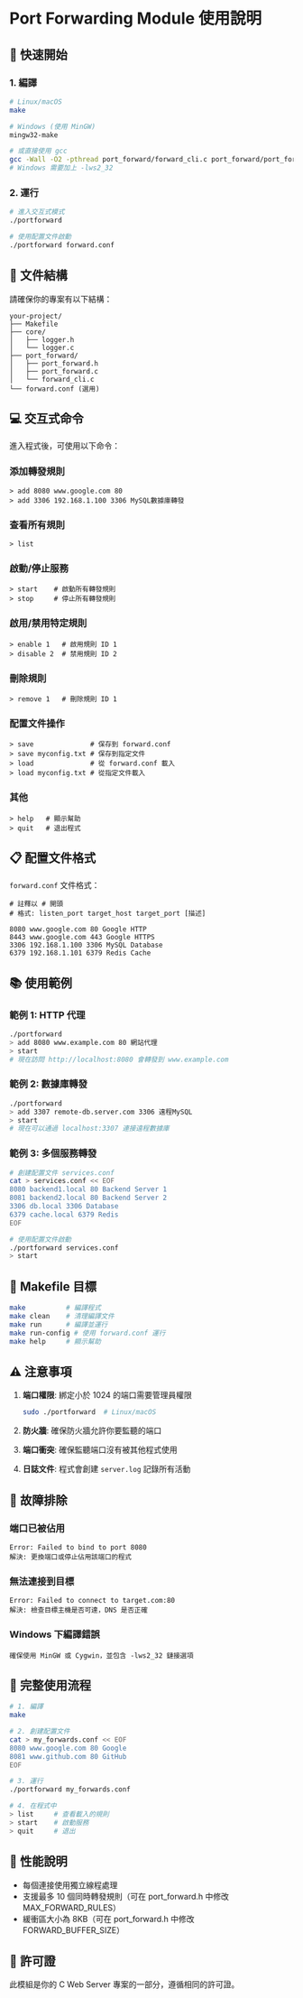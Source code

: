 # Port Forwarding Module 使用說明

## 🚀 快速開始

### 1. 編譯
```bash
# Linux/macOS
make

# Windows (使用 MinGW)
mingw32-make

# 或直接使用 gcc
gcc -Wall -O2 -pthread port_forward/forward_cli.c port_forward/port_forward.c core/logger.c -o portforward -lpthread
# Windows 需要加上 -lws2_32
```

### 2. 運行
```bash
# 進入交互式模式
./portforward

# 使用配置文件啟動
./portforward forward.conf
```

## 📁 文件結構

請確保你的專案有以下結構：
```
your-project/
├── Makefile
├── core/
│   ├── logger.h
│   └── logger.c
├── port_forward/
│   ├── port_forward.h
│   ├── port_forward.c
│   └── forward_cli.c
└── forward.conf (選用)
```

## 💻 交互式命令

進入程式後，可使用以下命令：

### 添加轉發規則
```
> add 8080 www.google.com 80
> add 3306 192.168.1.100 3306 MySQL數據庫轉發
```

### 查看所有規則
```
> list
```

### 啟動/停止服務
```
> start    # 啟動所有轉發規則
> stop     # 停止所有轉發規則
```

### 啟用/禁用特定規則
```
> enable 1   # 啟用規則 ID 1
> disable 2  # 禁用規則 ID 2
```

### 刪除規則
```
> remove 1   # 刪除規則 ID 1
```

### 配置文件操作
```
> save              # 保存到 forward.conf
> save myconfig.txt # 保存到指定文件
> load              # 從 forward.conf 載入
> load myconfig.txt # 從指定文件載入
```

### 其他
```
> help   # 顯示幫助
> quit   # 退出程式
```

## 📋 配置文件格式

`forward.conf` 文件格式：
```
# 註釋以 # 開頭
# 格式: listen_port target_host target_port [描述]

8080 www.google.com 80 Google HTTP
8443 www.google.com 443 Google HTTPS
3306 192.168.1.100 3306 MySQL Database
6379 192.168.1.101 6379 Redis Cache
```

## 📚 使用範例

### 範例 1: HTTP 代理
```bash
./portforward
> add 8080 www.example.com 80 網站代理
> start
# 現在訪問 http://localhost:8080 會轉發到 www.example.com
```

### 範例 2: 數據庫轉發
```bash
./portforward
> add 3307 remote-db.server.com 3306 遠程MySQL
> start
# 現在可以通過 localhost:3307 連接遠程數據庫
```

### 範例 3: 多個服務轉發
```bash
# 創建配置文件 services.conf
cat > services.conf << EOF
8080 backend1.local 80 Backend Server 1
8081 backend2.local 80 Backend Server 2
3306 db.local 3306 Database
6379 cache.local 6379 Redis
EOF

# 使用配置文件啟動
./portforward services.conf
> start
```

## 🔧 Makefile 目標

```bash
make          # 編譯程式
make clean    # 清理編譯文件
make run      # 編譯並運行
make run-config # 使用 forward.conf 運行
make help     # 顯示幫助
```

## ⚠️ 注意事項

1. **端口權限**: 綁定小於 1024 的端口需要管理員權限
   ```bash
   sudo ./portforward  # Linux/macOS
   ```

2. **防火牆**: 確保防火牆允許你要監聽的端口

3. **端口衝突**: 確保監聽端口沒有被其他程式使用

4. **日誌文件**: 程式會創建 `server.log` 記錄所有活動

## 🐛 故障排除

### 端口已被佔用
```
Error: Failed to bind to port 8080
解決: 更換端口或停止佔用該端口的程式
```

### 無法連接到目標
```
Error: Failed to connect to target.com:80
解決: 檢查目標主機是否可達，DNS 是否正確
```

### Windows 下編譯錯誤
```
確保使用 MinGW 或 Cygwin，並包含 -lws2_32 鏈接選項
```

## 📝 完整使用流程

```bash
# 1. 編譯
make

# 2. 創建配置文件
cat > my_forwards.conf << EOF
8080 www.google.com 80 Google
8081 www.github.com 80 GitHub
EOF

# 3. 運行
./portforward my_forwards.conf

# 4. 在程式中
> list     # 查看載入的規則
> start    # 啟動服務
> quit     # 退出
```

## 🎯 性能說明

- 每個連接使用獨立線程處理
- 支援最多 10 個同時轉發規則（可在 port_forward.h 中修改 MAX_FORWARD_RULES）
- 緩衝區大小為 8KB（可在 port_forward.h 中修改 FORWARD_BUFFER_SIZE）

## 📄 許可證

此模組是你的 C Web Server 專案的一部分，遵循相同的許可證。